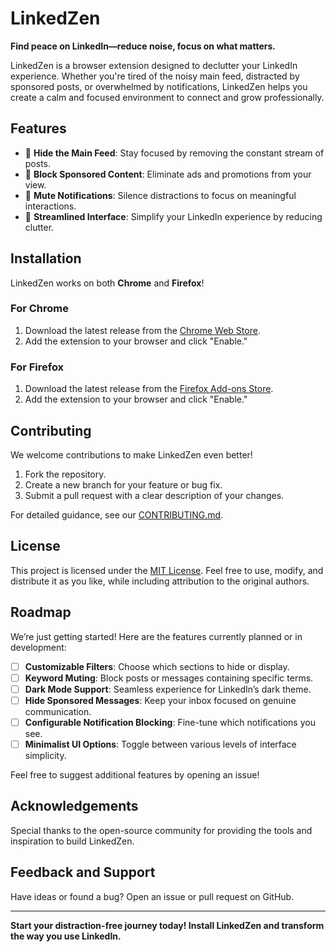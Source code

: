 # **LinkedZen**  
**Find peace on LinkedIn—reduce noise, focus on what matters.**

LinkedZen is a browser extension designed to declutter your LinkedIn experience. Whether you're tired of the noisy main feed, distracted by sponsored posts, or overwhelmed by notifications, LinkedZen helps you create a calm and focused environment to connect and grow professionally.

## **Features**  
- 🛑 **Hide the Main Feed**: Stay focused by removing the constant stream of posts.  
- 🚫 **Block Sponsored Content**: Eliminate ads and promotions from your view.  
- 🔕 **Mute Notifications**: Silence distractions to focus on meaningful interactions.  
- 🎯 **Streamlined Interface**: Simplify your LinkedIn experience by reducing clutter.  

## **Installation**  
LinkedZen works on both **Chrome** and **Firefox**!  

### **For Chrome**  
1. Download the latest release from the [Chrome Web Store](#).  
2. Add the extension to your browser and click "Enable."  

### **For Firefox**  
1. Download the latest release from the [Firefox Add-ons Store](#).  
2. Add the extension to your browser and click "Enable."  

## **Contributing**  
We welcome contributions to make LinkedZen even better!  

1. Fork the repository.  
2. Create a new branch for your feature or bug fix.  
3. Submit a pull request with a clear description of your changes.  

For detailed guidance, see our [CONTRIBUTING.md](CONTRIBUTING.md).  

## **License**  
This project is licensed under the [MIT License](LICENSE). Feel free to use, modify, and distribute it as you like, while including attribution to the original authors.

## **Roadmap**  
We’re just getting started! Here are the features currently planned or in development:  
- [ ] **Customizable Filters**: Choose which sections to hide or display.  
- [ ] **Keyword Muting**: Block posts or messages containing specific terms.  
- [ ] **Dark Mode Support**: Seamless experience for LinkedIn’s dark theme.  
- [ ] **Hide Sponsored Messages**: Keep your inbox focused on genuine communication.  
- [ ] **Configurable Notification Blocking**: Fine-tune which notifications you see.  
- [ ] **Minimalist UI Options**: Toggle between various levels of interface simplicity.  

Feel free to suggest additional features by opening an issue!

## **Acknowledgements**  
Special thanks to the open-source community for providing the tools and inspiration to build LinkedZen.

## **Feedback and Support**  
Have ideas or found a bug? Open an issue or pull request on GitHub.

---

**Start your distraction-free journey today! Install LinkedZen and transform the way you use LinkedIn.**
